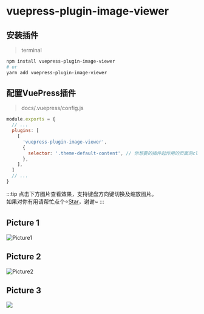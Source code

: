 # vuepress-plugin-image-viewer

## 安装插件
> terminal
```sh
npm install vuepress-plugin-image-viewer
# or
yarn add vuepress-plugin-image-viewer
```
## 配置VuePress插件
> docs/.vuepress/config.js
```js
module.exports = {
  // ...
  plugins: [
    [
      'vuepress-plugin-image-viewer',
      {
        selector: '.theme-default-content', // 你想要的插件起作用的页面的class或id
      },
    ],
  ]
  // ...
}
```
:::tip
点击下方图片查看效果，支持键盘方向键切换及缩放图片。  
如果对你有用请帮忙点个⭐[Star](https://github.com/sunnyxujian/vuepress-plugin-image-viewer)，谢谢~
:::
## Picture 1
![Picture1](https://xj-1253772569.file.myqcloud.com/img/wallhaven-mini.png)
## Picture 2
![Picture2](https://xj-1253772569.file.myqcloud.com/581532.jpg)
## Picture 3
<!-- ![Picture3](https://xj-1253772569.file.myqcloud.com/126876644.jpg) -->

<img src="https://xj-1253772569.file.myqcloud.com/126876644.jpg" class="zoom-in"/>

